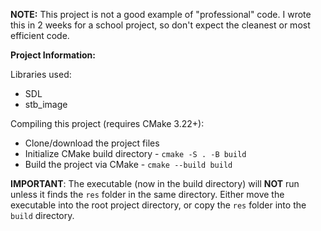 **NOTE:** This project is not a good example of "professional" code. I wrote this in 2 weeks for a school project, so don't expect the cleanest or most efficient code.

**Project Information:**

Libraries used:

- SDL
- stb_image

Compiling this project (requires CMake 3.22+):

- Clone/download the project files
- Initialize CMake build directory - `cmake -S . -B build`
- Build the project via CMake - `cmake --build build`

**IMPORTANT**: The executable (now in the build directory) will **NOT** run unless it finds the `res` folder in the same directory. Either move the executable into the root project directory, or copy the `res` folder into the `build` directory.